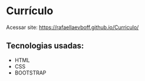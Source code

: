# Currículo

Acessar site: https://rafaellaevboff.github.io/Curriculo/

## Tecnologias usadas:

 - HTML
 - CSS
 - BOOTSTRAP
